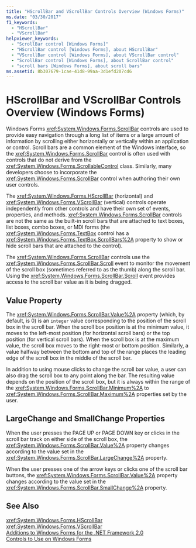 ```yaml
---
title: "HScrollBar and VScrollBar Controls Overview (Windows Forms)"
ms.date: "03/30/2017"
f1_keywords: 
  - "HScrollBar"
  - "VScrollBar"
helpviewer_keywords: 
  - "ScrollBar control [Windows Forms]"
  - "HScrollBar control [Windows Forms], about HScrollBar"
  - "VScrollBar control [Windows Forms], about VScrollBar control"
  - "ScrollBar control [Windows Forms], about ScrollBar control"
  - "scroll bars [Windows Forms], about scroll bars"
ms.assetid: 8b307679-1cae-41d8-99aa-3d1efd207cd6
---
```

# HScrollBar and VScrollBar Controls Overview (Windows Forms)
Windows Forms <xref:System.Windows.Forms.ScrollBar> controls are used to provide easy navigation through a long list of items or a large amount of information by scrolling either horizontally or vertically within an application or control. Scroll bars are a common element of the Windows interface, so the <xref:System.Windows.Forms.ScrollBar> control is often used with controls that do not derive from the <xref:System.Windows.Forms.ScrollableControl> class. Similarly, many developers choose to incorporate the <xref:System.Windows.Forms.ScrollBar> control when authoring their own user controls.  
  
 The <xref:System.Windows.Forms.HScrollBar> (horizontal) and <xref:System.Windows.Forms.VScrollBar> (vertical) controls operate independently from other controls and have their own set of events, properties, and methods. <xref:System.Windows.Forms.ScrollBar> controls are not the same as the built-in scroll bars that are attached to text boxes, list boxes, combo boxes, or MDI forms (the <xref:System.Windows.Forms.TextBox> control has a <xref:System.Windows.Forms.TextBox.ScrollBars%2A> property to show or hide scroll bars that are attached to the control).  
  
 The <xref:System.Windows.Forms.ScrollBar> controls use the <xref:System.Windows.Forms.ScrollBar.Scroll> event to monitor the movement of the scroll box (sometimes referred to as the thumb) along the scroll bar. Using the <xref:System.Windows.Forms.ScrollBar.Scroll> event provides access to the scroll bar value as it is being dragged.  
  
## Value Property  
 The <xref:System.Windows.Forms.ScrollBar.Value%2A> property (which, by default, is 0) is an `integer` value corresponding to the position of the scroll box in the scroll bar. When the scroll box position is at the minimum value, it moves to the left-most position (for horizontal scroll bars) or the top position (for vertical scroll bars). When the scroll box is at the maximum value, the scroll box moves to the right-most or bottom position. Similarly, a value halfway between the bottom and top of the range places the leading edge of the scroll box in the middle of the scroll bar.  
  
 In addition to using mouse clicks to change the scroll bar value, a user can also drag the scroll box to any point along the bar. The resulting value depends on the position of the scroll box, but it is always within the range of the <xref:System.Windows.Forms.ScrollBar.Minimum%2A> to <xref:System.Windows.Forms.ScrollBar.Maximum%2A> properties set by the user.  
  
## LargeChange and SmallChange Properties  
 When the user presses the PAGE UP or PAGE DOWN key or clicks in the scroll bar track on either side of the scroll box, the <xref:System.Windows.Forms.ScrollBar.Value%2A> property changes according to the value set in the <xref:System.Windows.Forms.ScrollBar.LargeChange%2A> property.  
  
 When the user presses one of the arrow keys or clicks one of the scroll bar buttons, the <xref:System.Windows.Forms.ScrollBar.Value%2A> property changes according to the value set in the <xref:System.Windows.Forms.ScrollBar.SmallChange%2A> property.  
  
## See Also  
 <xref:System.Windows.Forms.HScrollBar>  
 <xref:System.Windows.Forms.VScrollBar>  
 [Additions to Windows Forms for the .NET Framework 2.0](http://msdn.microsoft.com/library/c61a923d-3d6a-4c8c-820c-e94c83f3f9a8)  
 [Controls to Use on Windows Forms](../../../../docs/framework/winforms/controls/controls-to-use-on-windows-forms.md)
